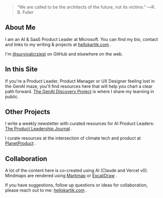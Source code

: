 >“We are called to be the architects of the future, not its victims.” ―R. B. Fuller

## About Me
I am an AI & SaaS Product Leader at Microsoft.  You can find my bio, contact and links to my writing & projects at [hellokartik.com](https://www.hellokartik.com/) .

I'm [@survivalcrziest](https://github.com/survivalcrziest) on GitHub and elsewhere on the web.


## In this Site
If you're a Product Leader, Product Manager or UX Designer feeling lost in the GenAI maze, you'll find resources here that will help you chart a clear path forward. [The GenAI Discovery Project](ai/index.md) is where I share my learning in public.


## Other Projects
I write a weekly newsletter with curated resources for AI Product Leaders: [The Product Leadership Journal](https://productleadershipjournal.substack.com) .

I curate resources at the intersection of climate tech and product at [PlanetProduct](https://planetproduct.notion.site/Planet-Product-22ad24d2dbda80cd9871c316f1e96552) .


## Collaboration
A lot of the content here is co-created using AI (Claude and Vercel v0). Mindmaps are rendered using [Markmap](https://github.com/markmap/markmap) or [ExcaliDraw](https://excalidraw.com/) .

If you have suggestions, follow up questions or ideas for collaboration, please reach out to me: [hellokartik.com](https://www.hellokartik.com/) .
